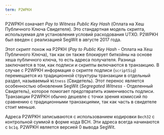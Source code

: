 ```yaml
---
term: P2WPKH
---
```


P2WPKH означает *Pay to Witness Public Key Hash* (Оплата на Хеш Публичного Ключа Свидетеля). Это стандартная модель скрипта, используемая для установления условий расходования UTXO. P2WPKH был введен с реализацией SegWit в августе 2017 года.

Этот скрипт похож на P2PKH (*Pay to Public Key Hash* - Оплата на Хеш Публичного Ключа), так как он также блокирует биткойны на основе хеша публичного ключа, то есть адреса получателя. Разница заключается в том, как подписи и скрипты включаются в транзакцию. В случае с P2WPKH информация о скрипте подписи (`scriptSig`) перемещается из традиционной структуры транзакции в отдельный раздел, называемый `Witness` (Свидетель). Этот перенос является особенностью обновления SegWit (*Segregated Witness* - Отделенный Свидетель), которое помогает предотвратить изменчивость подписи. Транзакции P2WPKH обычно дешевле с точки зрения комиссий по сравнению с традиционными транзакциями, так как часть в свидетеле стоит меньше.

Адреса P2WPKH записываются с использованием кодировки `Bech32` с контрольной суммой в форме кода BCH. Эти адреса всегда начинаются с `bc1q`. P2WPKH является версией 0 вывода SegWit.